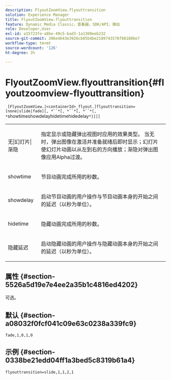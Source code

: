 ```yaml
---
description: FlyoutZoomView.flyouttransition
solution: Experience Manager
title: FlyoutZoomView.flyouttransition
feature: Dynamic Media Classic，查看器，SDK/API，弹出
role: Developer,User
exl-id: a15723fe-a8be-49c5-bad3-1a1360eeb232
source-git-commit: 206e4643e3926cb85b4be2189743578f88180be7
workflow-type: tm+mt
source-wordcount: '126'
ht-degree: 3%

---
```


# FlyoutZoomView.flyouttransition{#flyoutzoomview-flyouttransition}

` [FlyoutZoomView.|<containerId>_flyout.]flyouttransition=[none|slide|fade][, *``*[, *``*[, *``*[, *`showtimeshowdelayhidetimehidedelay`*]]]]`

<table id="table_AB421835D2454ECD8AA40DBFADBAC65F"> 
 <tbody> 
  <tr> 
   <td colname="col1"> <p> <span class="codeph"> <span class="varname"> 无|幻灯片|渐隐  </span> </span> </p> </td> 
   <td colname="col2"> <p> 指定显示或隐藏弹出视图时应用的效果类型。 当<span class="codeph">无</span>时，弹出图像在激活并准备就绪后即时显示；<span class="codeph">幻灯片</span>使幻灯片动画以从左到右的方向播放；<span class="codeph">渐隐</span>对弹出图像应用Alpha过渡。 </p> </td> 
  </tr> 
  <tr> 
   <td colname="col1"> <p> <span class="codeph"> <span class="varname"> showtime  </span> </span> </p> </td> 
   <td colname="col2"> <p> 节目动画完成所用的秒数。 </p> </td> 
  </tr> 
  <tr> 
   <td colname="col1"> <p> <span class="codeph"> <span class="varname"> showdelay  </span> </span> </p> </td> 
   <td colname="col2"> <p> 启动节目动画的用户操作与节目动画本身的开始之间的延迟（以秒为单位）。 </p> </td> 
  </tr> 
  <tr> 
   <td colname="col1"> <p> <span class="codeph"> <span class="varname"> hidetime  </span> </span> </p> </td> 
   <td colname="col2"> <p> 隐藏动画完成所用的秒数。 </p> </td> 
  </tr> 
  <tr> 
   <td colname="col1"> <p> <span class="codeph"> <span class="varname"> 隐藏延迟  </span> </span> </p> </td> 
   <td colname="col2"> <p> 启动隐藏动画的用户操作与隐藏动画本身的开始之间的延迟（以秒为单位）。 </p> </td> 
  </tr> 
 </tbody> 
</table>

## 属性 {#section-5526a5d19e7e4ee2a35b1c4816ed4202}

可选。

## 默认 {#section-a08032f0fcf041c09e63c0238a339fc9}

`fade,1,0,1,0`

## 示例 {#section-0338be21edd04ff1a3bed5c8319b61a4}

`flyouttransition=slide,1,1,2,1`
